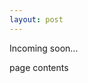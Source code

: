 ```yaml
---
layout: post
---
```

Incoming soon...
<html>
	<head>
		<meta name="msvalidate.01" content="89359D9C492A475C0061398008D105FB" />
		<title>Your SEO optimized title</title>
	</head>
	<body>
		page contents
	</body>
</html>
<script>
  (function(i,s,o,g,r,a,m){i['GoogleAnalyticsObject']=r;i[r]=i[r]||function(){
  (i[r].q=i[r].q||[]).push(arguments)},i[r].l=1*new Date();a=s.createElement(o),
  m=s.getElementsByTagName(o)[0];a.async=1;a.src=g;m.parentNode.insertBefore(a,m)
  })(window,document,'script','//www.google-analytics.com/analytics.js','ga');

  ga('create', 'UA-55584370-5', 'auto');
  ga('send', 'pageview');

</script>
